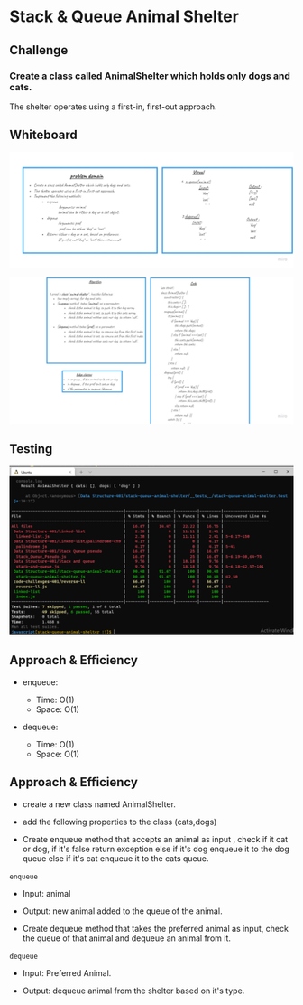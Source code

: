 # Stack & Queue Animal Shelter
## Challenge

### Create a class called AnimalShelter which holds only dogs and cats.
The shelter operates using a first-in, first-out approach.

 ## Whiteboard 

![img](shelter1.jpg)

![img](shelter2.jpg)

## Testing
![img](animalShelterTest.PNG)

## Approach & Efficiency

* enqueue:
  * Time: O(1)
  * Space: O(1)

* dequeue:
  * Time: O(1)
  * Space: O(1)


## Approach & Efficiency

* create a new class named AnimalShelter.

* add the following properties to the class (cats,dogs)

* Create enqueue method that accepts an animal as input , check if it cat or dog, if  it's false return exception else if it's dog enqueue it to the dog queue else if it's cat enqueue it to the cats queue.


`enqueue`

 * Input: animal

 * Output: new animal added to the queue of the animal.

* Create dequeue method that takes the preferred animal as input, check the queue of that animal and dequeue an animal from it.


`dequeue`

 * Input: Preferred Animal.

* Output: dequeue animal from the shelter based on it's type.


